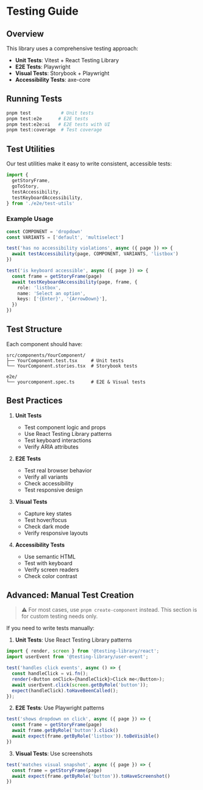 # Testing Guide

## Overview

This library uses a comprehensive testing approach:

- **Unit Tests**: Vitest + React Testing Library
- **E2E Tests**: Playwright
- **Visual Tests**: Storybook + Playwright
- **Accessibility Tests**: axe-core

## Running Tests

```bash
pnpm test           # Unit tests
pnpm test:e2e      # E2E tests
pnpm test:e2e:ui   # E2E tests with UI
pnpm test:coverage  # Test coverage
```

## Test Utilities

Our test utilities make it easy to write consistent, accessible tests:

```typescript
import {
  getStoryFrame,
  goToStory,
  testAccessibility,
  testKeyboardAccessibility,
} from './e2e/test-utils'
```

### Example Usage

```typescript
const COMPONENT = 'dropdown'
const VARIANTS = ['default', 'multiselect']

test('has no accessibility violations', async ({ page }) => {
  await testAccessibility(page, COMPONENT, VARIANTS, 'listbox')
})

test('is keyboard accessible', async ({ page }) => {
  const frame = getStoryFrame(page)
  await testKeyboardAccessibility(page, frame, {
    role: 'listbox',
    name: 'Select an option',
    keys: ['{Enter}', '{ArrowDown}'],
  })
})
```

## Test Structure

Each component should have:

```
src/components/YourComponent/
├── YourComponent.test.tsx     # Unit tests
└── YourComponent.stories.tsx  # Storybook tests

e2e/
└── yourcomponent.spec.ts      # E2E & Visual tests
```

## Best Practices

1. **Unit Tests**

   - Test component logic and props
   - Use React Testing Library patterns
   - Test keyboard interactions
   - Verify ARIA attributes

2. **E2E Tests**

   - Test real browser behavior
   - Verify all variants
   - Check accessibility
   - Test responsive design

3. **Visual Tests**

   - Capture key states
   - Test hover/focus
   - Check dark mode
   - Verify responsive layouts

4. **Accessibility Tests**
   - Use semantic HTML
   - Test with keyboard
   - Verify screen readers
   - Check color contrast

## Advanced: Manual Test Creation

> ⚠️ For most cases, use `pnpm create-component` instead. This section is for custom testing needs only.

If you need to write tests manually:

1. **Unit Tests**: Use React Testing Library patterns

```typescript
import { render, screen } from '@testing-library/react';
import userEvent from '@testing-library/user-event';

test('handles click events', async () => {
  const handleClick = vi.fn();
  render(<Button onClick={handleClick}>Click me</Button>);
  await userEvent.click(screen.getByRole('button'));
  expect(handleClick).toHaveBeenCalled();
});
```

2. **E2E Tests**: Use Playwright patterns

```typescript
test('shows dropdown on click', async ({ page }) => {
  const frame = getStoryFrame(page)
  await frame.getByRole('button').click()
  await expect(frame.getByRole('listbox')).toBeVisible()
})
```

3. **Visual Tests**: Use screenshots

```typescript
test('matches visual snapshot', async ({ page }) => {
  const frame = getStoryFrame(page)
  await expect(frame.getByRole('button')).toHaveScreenshot()
})
```
